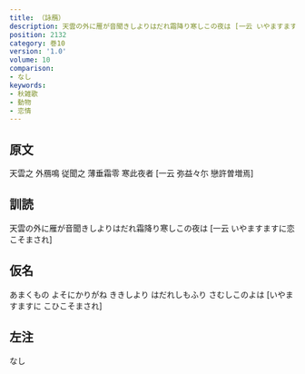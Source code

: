 ```yaml
---
title: （詠鴈）
description: 天雲の外に雁が音聞きしよりはだれ霜降り寒しこの夜は [一云 いやますますに恋こそまされ]
position: 2132
category: 巻10
version: '1.0'
volume: 10
comparison:
- なし
keywords:
- 秋雑歌
- 動物
- 恋情
---
```


## 原文

天雲之 外鴈鳴 従聞之 薄垂霜零 寒此夜者 [一云 弥益々尓 戀許曽増焉]

## 訓読

天雲の外に雁が音聞きしよりはだれ霜降り寒しこの夜は [一云 いやますますに恋こそまされ]

## 仮名

あまくもの よそにかりがね ききしより はだれしもふり さむしこのよは [いやますますに こひこそまされ]

## 左注

なし
